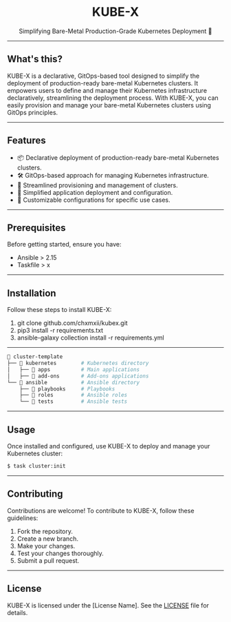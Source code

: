 <div align="center">
  
#  KUBE-X  
Simplifying Bare-Metal Production-Grade Kubernetes Deployment 🚀
</div>

---

##  What's this?

KUBE-X is a declarative, GitOps-based tool designed to simplify the deployment of production-ready bare-metal Kubernetes clusters. It empowers users to define and manage their Kubernetes infrastructure declaratively, streamlining the deployment process. With KUBE-X, you can easily provision and manage your bare-metal Kubernetes clusters using GitOps principles.

---

## Features

- 📦 Declarative deployment of production-ready bare-metal Kubernetes clusters.
- 🛠️ GitOps-based approach for managing Kubernetes infrastructure.
- 🔄 Streamlined provisioning and management of clusters.
- 🚀 Simplified application deployment and configuration.
- 🔧 Customizable configurations for specific use cases.

---

## Prerequisites

Before getting started, ensure you have:

- Ansible > 2.15
- Taskfile > x

---

## Installation

Follow these steps to install KUBE-X:

1. git clone github.com/chxmxii/kubex.git
2. pip3 install -r requirements.txt
3. ansible-galaxy collection install -r requirements.yml

---

```sh
📁 cluster-template
├── 📁 kubernetes        # Kubernetes directory
│   ├── 📁 apps          # Main applications
│   ├── 📁 add-ons       # Add-ons applications
└── 📁 ansible           # Ansible directory 
    ├── 📁 playbooks     # Playbooks
    ├── 📁 roles         # Ansible roles
    └── 📁 tests         # Ansible tests
```
---
## Usage

Once installed and configured, use KUBE-X to deploy and manage your Kubernetes cluster:

```bash
$ task cluster:init
```
---
## Contributing

Contributions are welcome! To contribute to KUBE-X, follow these guidelines:

1. Fork the repository.
2. Create a new branch.
3. Make your changes.
4. Test your changes thoroughly.
5. Submit a pull request.

---

## License

KUBE-X is licensed under the [License Name]. See the [LICENSE](LICENSE) file for details.


